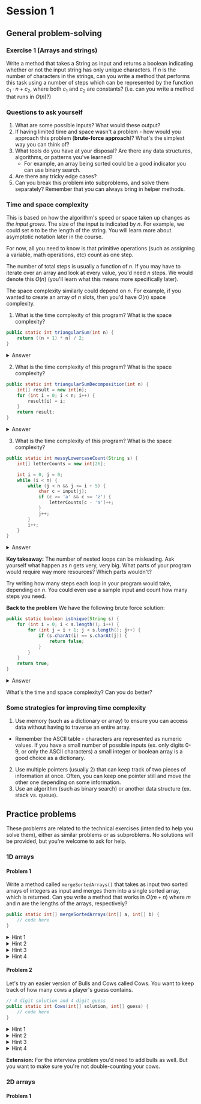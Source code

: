 # Session 1

## General problem-solving

### Exercise 1 (Arrays and strings)

Write a method that takes a String as input and returns a boolean indicating whether or not the input string has only unique characters. If $n$ is the number of characters in the strings, can you write a method that performs this task using a number of steps which can be represented by the function $c_1 \cdot n + c_2$, where both $c_1$ and $c_2$ are constants? (i.e. can you write a method that runs in $O(n)$?)

### Questions to ask yourself

1. What are some possible inputs? What would these output?
2. If having limited time and space wasn't a problem - how would you approach this problem (**brute-force approach**)? What's the simplest way you can think of?
3. What tools do you have at your disposal? Are there any data structures, algorithms, or patterns you've learned?
   - For example, an array being sorted could be a good indicator you can use binary search.
4. Are there any tricky edge cases?
5. Can you break this problem into subproblems, and solve them separately? Remember that you can always bring in helper methods.

### Time and space complexity

This is based on how the algorithm's speed or space taken up changes as _the input grows_. The size of the input is indicated by $n$. For example, we could set $n$ to be the length of the string. You will learn more about asymptotic notation later in the course.

For now, all you need to know is that primitive operations (such as assigning a variable, math operations, etc) count as one step.

The number of total steps is usually a function of $n$. If you may have to iterate over an array and look at every value, you'd need $n$ steps. We would denote this $O(n)$ (you'll learn what this means more specifically later).

The space complexity similarly could depend on $n$. For example, if you wanted to create an array of $n$ slots, then you'd have $O(n)$ space complexity.

1. What is the time complexity of this program? What is the space complexity?

```java
public static int triangularSum(int n) {
    return ((n + 1) * n) / 2;
}
```

<details>
    <summary>Answer</summary>
    O(1) time and space
</details>

2. What is the time complexity of this program? What is the space complexity?

```java
public static int triangularSumDecomposition(int n) {
    int[] result = new int[n];
    for (int i = 0; i < n; i++) {
        result[i] = i;
    }
    return result;
}
```

<details>
    <summary>Answer</summary>
    O(n) time and space
</details>

3. What is the time complexity of this program? What is the space complexity?

```java
public static int messyLowercaseCount(String s) {
    int[] letterCounts = new int[26];

    int i = 0, j = 0;
    while (i < n) {
        while (j < n && j <= i + 5) {
            char c = input[j];
            if (c >= 'a' && c <= 'z') {
                letterCounts[c - 'a']++;
            }
            j++;
        }
        i++;
    }
}
```

<details>
    <summary>Answer</summary>
    It's tempted to say that this is O(n^2) since we see an inner nested loop. But notice that the inner loop runs a maximum of 5 times, no matter what n is. This gives us a time complexity of O(n). We use constant space for our character array, so the space complexity is O(1).
</details>

**Key takeaway:** The number of nested loops can be misleading. Ask yourself what happen as $n$ gets very, very big. What parts of your program would require way more resources? Which parts wouldn't?

Try writing how many steps each loop in your program would take, depending on $n$. You could even use a sample input and count how many steps you need.

**Back to the problem**
We have the following brute force solution:

```java
public static boolean isUnique(String s) {
    for (int i = 0; i < s.length(); i++) {
        for (int j = i + 1; j < s.length(); j++) {
            if (s.charAt(i) == s.charAt(j)) {
                return false;
            }
        }
    }
    return true;
}
```

<details>
    <summary>Answer</summary>
    Time: O(n^2), Space: O(1)
</details>

What's the time and space complexity? Can you do better?

### Some strategies for improving time complexity

1. Use memory (such as a dictionary or array) to ensure you can access data without having to traverse an entire array.

- Remember the ASCII table - characters are represented as numeric values. If you have a small number of possible inputs (ex. only digits 0-9, or only the ASCII characters) a small integer or boolean array is a good choice as a dictionary.

2. Use multiple pointers (usually 2) that can keep track of two pieces of information at once. Often, you can keep one pointer still and move the other one depending on some information.
3. Use an algorithm (such as binary search) or another data structure (ex. stack vs. queue).

## Practice problems

These problems are related to the technical exercises (intended to help you solve them), either as similar problems or as subproblems. No solutions will be provided, but you're welcome to ask for help.

### 1D arrays

#### Problem 1

Write a method called `mergeSortedArrays()` that takes as input two sorted arrays of integers as input and merges them into a single sorted array, which is returned. Can you write a method that works in $O(m + n)$ where $m$ and $n$ are the lengths of the arrays, respectively?

```java
public static int[] mergeSortedArrays(int[] a, int[] b) {
    // code here
}

```

<details>
    <summary>Hint 1</summary>
    Use two different pointers for each of the arrays. 
</details>

<details>
    <summary>Hint 2</summary>
    At the start of each iteration, you could choose to the value pointed to by one of the pointers, or add both of the values from both pointers. But is there a case where either of these approaches would fail? Consider A = [0, 1, 2] and B = [2, 5]
</details>

<details>
    <summary>Hint 3</summary>
    Now, you might choose to move either pointer A or pointer B. To make this decision, consider that you only have access to the element currently stored at pointer A, and the element currently stored at pointer B. With this limited information, what's the best move you can make?
</details>

<details>
    <summary>Hint 4</summary>
    Let's say you have A = [0, 1, 3, 4] and [2, 5, 6]. Your pointer starts at 0 in the first array, and 2 in the second. You'd put the 0 in your sorted array first. But after this, you have to decide to move either the pointer pointing to the smaller value (A) or the pointer pointing to the larger value (B). If you move the A pointer, you'd end up at 2, and would compare A[1] = 2 with B[0] = 2. But if you move the B pointer, you'd end up at 5, and be comparing A[0] = 0 with A[1] = 5. Should you move the pointer at the smaller or larger value? Why? 
</details>

#### Problem 2

Let's try an easier version of Bulls and Cows called Cows. You want to keep track of how many cows a player's guess contains.

```java
// 4 digit solution and 4 digit guess
public static int Cows(int[] solution, int[] guess) {
    // code here
}
```

<details>
    <summary>Hint 1</summary>
    Focus on a single letter for now. How would you detect if there's a "cow" in the guess?
</details>

<details>
    <summary>Hint 2</summary>
    The difficulty here is that you could have multiple cows, and multiple of the same cow (ex. '4512' and '1229'). You'd need to keep track of each cow somehow. 
</details>

<details>
    <summary>Hint 3</summary>
    Try using an integer array (or even multiple...) as a dictionary. If you could keep track of the frequency of each digit in both the guess and the solution, how could you use this information to get the number of cows?
</details>

<details>
    <summary>Hint 4</summary>
    Both frequency count dictionaries are of length 10 (which does not change depending on the size of the input). You could try creating a loop to iterate over them at the same time after counting your digits. How could this be useful?
</details>

**Extension:** For the interview problem you'd need to add bulls as well. But you want to make sure you're not double-counting your cows.

### 2D arrays

#### Problem 1

